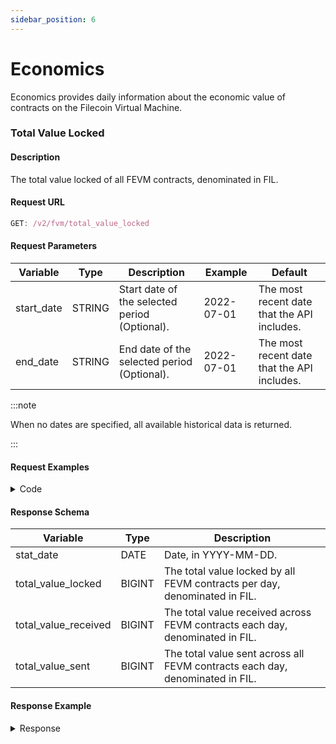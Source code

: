 ```yaml
---
sidebar_position: 6
---
```


# Economics

Economics provides daily information about the economic value of contracts on the Filecoin Virtual Machine.


### Total Value Locked

#### Description

The total value locked of all FEVM contracts, denominated in FIL.

#### Request URL

```js
GET: /v2/fvm/total_value_locked

```

#### Request Parameters
| **Variable** | **Type** | **Description**                         | **Example** | **Default**                  |
| ------------ | -------- | --------------------------------------- | ----------- | ---------------------------- |
| start_date   | STRING   | Start date of the selected period (Optional). | 2022-07-01  | The most recent date that the API includes. |
| end_date     | STRING   | End date of the selected period (Optional).   | 2022-07-01  | The most recent date that the API includes. |

:::note

 When no dates are specified, all available historical data is returned. 

:::


#### Request Examples

<details><summary>Code</summary>
<div>


<Tabs
  groupId="language"
  defaultValue="Python"
  values={[
    { label: 'Python', value: 'Python' },
    { label: 'GO', value: 'GO' },
    { label: 'NodeJS', value: 'NodeJS' },
    { label: 'cURL', value: 'cURL' }
  ]
}>

<TabItem value="Python">

```python
import requests

url = "https://api.spacescope.io/v2/fvm/total_value_locked?end_date=2023-03-16&start_date=2023-03-01"

payload={}
headers = {
  'authorization': 'Bearer <--Please replace your API key here-->'
}

response = requests.request("GET", url, headers=headers, data=payload)

print(response.text)

```

</TabItem>

<TabItem value="GO">

```go
package main
import (
  "fmt"
  "net/http"
  "io/ioutil"
)
func main() {
  url := "https://api.spacescope.io/v2/fvm/total_value_locked?end_date=2023-03-16&start_date=2023-03-01"
  method := "GET"
  client := &http.Client {
  }
  req, err := http.NewRequest(method, url, nil)
  if err != nil {
    fmt.Println(err)
    return
  }
  req.Header.Add("authorization", "Bearer <--Please replace your API key here-->")
  res, err := client.Do(req)
  if err != nil {
    fmt.Println(err)
    return
  }
  defer res.Body.Close()

  body, err := ioutil.ReadAll(res.Body)
  if err != nil {
    fmt.Println(err)
    return
  }
  fmt.Println(string(body))
}
```

</TabItem>

<TabItem value="NodeJS">

```js
var request = require('request');
var options = {
  'method': 'GET',
  'url': 'https://api.spacescope.io/v2/fvm/total_value_locked?end_date=2023-03-16&start_date=2023-03-01',
  'headers': {
    'authorization': 'Bearer <--Please replace your API key here-->'
  }
};
request(options, function (error, response) {
  if (error) throw new Error(error);
  console.log(response.body);
});
```

</TabItem>
<TabItem value="cURL">

```curl
curl --location --request GET 'https://api.spacescope.io/v2/fvm/total_value_locked?end_date=2023-03-16&start_date=2023-03-01' \
--header 'authorization: Bearer <--Please replace your API key here-->'
```

</TabItem>
</Tabs>

</div>
</details>


#### Response Schema

| **Variable**         | **Type** | **Description**                                                              |
|----------------------|----------|------------------------------------------------------------------------------|
| stat_date            | DATE     | Date, in YYYY-MM-DD.                                                         |
| total_value_locked   | BIGINT   | The total value locked by all FEVM contracts per day, denominated in FIL.    |
| total_value_received | BIGINT   | The total value received across FEVM contracts each day, denominated in FIL. |
| total_value_sent     | BIGINT   | The total value sent across all FEVM contracts each day, denominated in FIL. |

#### Response Example

<details><summary>Response</summary>
<div>

```Json
{
    "request_id": "d1b19b0f-ed01-4275-89a5-31d57f4e0ea8#56254",
    "code": 0,
    "message": "success.",
    "data": [
        {
            "stat_date": "2023-03-14T00:00:00Z",
            "total_value_locked": 273.002,
            "total_value_received": 274.182,
            "total_value_sent": -1.18
        },
        {
            "stat_date": "2023-03-15T00:00:00Z",
            "total_value_locked": 1744.42538415519,
            "total_value_received": 4082.02131849924,
            "total_value_sent": -2337.59593434405
        },
        {
            "stat_date": "2023-03-16T00:00:00Z",
            "total_value_locked": 1615.37416151069,
            "total_value_received": 4203.55695706547,
            "total_value_sent": -2588.18279555478
        }
    ]
}
```
</div>
</details>